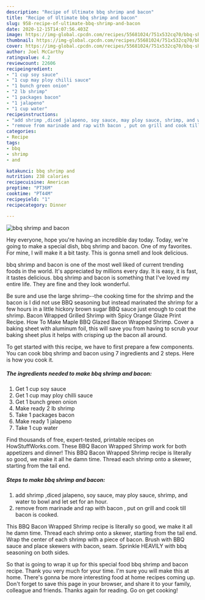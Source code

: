 ```yaml
---
description: "Recipe of Ultimate bbq shrimp and bacon"
title: "Recipe of Ultimate bbq shrimp and bacon"
slug: 958-recipe-of-ultimate-bbq-shrimp-and-bacon
date: 2020-12-15T14:07:56.403Z
image: https://img-global.cpcdn.com/recipes/55681024/751x532cq70/bbq-shrimp-and-bacon-recipe-main-photo.jpg
thumbnail: https://img-global.cpcdn.com/recipes/55681024/751x532cq70/bbq-shrimp-and-bacon-recipe-main-photo.jpg
cover: https://img-global.cpcdn.com/recipes/55681024/751x532cq70/bbq-shrimp-and-bacon-recipe-main-photo.jpg
author: Joel McCarthy
ratingvalue: 4.2
reviewcount: 22606
recipeingredient:
- "1 cup soy sauce"
- "1 cup may ploy chilli sauce"
- "1 bunch green onion"
- "2 lb shrimp"
- "1 packages bacon"
- "1 jalapeno"
- "1 cup water"
recipeinstructions:
- "add shrimp ,diced jalapeno, soy sauce, may ploy sauce, shrimp, and water to bowl and let set for an hour."
- "remove from marinade and rap with bacon , put on grill and cook till bacon is cooked."
categories:
- Recipe
tags:
- bbq
- shrimp
- and

katakunci: bbq shrimp and 
nutrition: 238 calories
recipecuisine: American
preptime: "PT36M"
cooktime: "PT44M"
recipeyield: "1"
recipecategory: Dinner

---
```



![bbq shrimp and bacon](https://img-global.cpcdn.com/recipes/55681024/751x532cq70/bbq-shrimp-and-bacon-recipe-main-photo.jpg)

Hey everyone, hope you're having an incredible day today. Today, we're going to make a special dish, bbq shrimp and bacon. One of my favorites. For mine, I will make it a bit tasty. This is gonna smell and look delicious.

bbq shrimp and bacon is one of the most well liked of current trending foods in the world. It's appreciated by millions every day. It is easy, it is fast, it tastes delicious. bbq shrimp and bacon is something that I've loved my entire life. They are fine and they look wonderful.

Be sure and use the large shrimp--the cooking time for the shrimp and the bacon is I did not use BBQ seasoning but instead marinated the shrimp for a few hours in a little hickory brown sugar BBQ sauce just enough to coat the shrimp. Bacon Wrapped Grilled Shrimp with Spicy Orange Glaze Print Recipe. How To Make Maple BBQ Glazed Bacon Wrapped Shrimp. Cover a baking sheet with aluminum foil, this will save you from having to scrub your baking sheet plus it helps with crisping up the bacon all around.


To get started with this recipe, we have to first prepare a few components. You can cook bbq shrimp and bacon using 7 ingredients and 2 steps. Here is how you cook it.

<!--inarticleads1-->

##### The ingredients needed to make bbq shrimp and bacon:

1. Get 1 cup soy sauce
1. Get 1 cup may ploy chilli sauce
1. Get 1 bunch green onion
1. Make ready 2 lb shrimp
1. Take 1 packages bacon
1. Make ready 1 jalapeno
1. Take 1 cup water


Find thousands of free, expert-tested, printable recipes on HowStuffWorks.com. These BBQ Bacon Wrapped Shrimp work for both appetizers and dinner! This BBQ Bacon Wrapped Shrimp recipe is literally so good, we make it all he damn time. Thread each shrimp onto a skewer, starting from the tail end. 

<!--inarticleads2-->

##### Steps to make bbq shrimp and bacon:

1. add shrimp ,diced jalapeno, soy sauce, may ploy sauce, shrimp, and water to bowl and let set for an hour.
1. remove from marinade and rap with bacon , put on grill and cook till bacon is cooked.


This BBQ Bacon Wrapped Shrimp recipe is literally so good, we make it all he damn time. Thread each shrimp onto a skewer, starting from the tail end. Wrap the center of each shrimp with a piece of bacon. Brush with BBQ sauce and place skewers with bacon, seam. Sprinkle HEAVILY with bbq seasoning on both sides. 

So that is going to wrap it up for this special food bbq shrimp and bacon recipe. Thank you very much for your time. I'm sure you will make this at home. There's gonna be more interesting food at home recipes coming up. Don't forget to save this page in your browser, and share it to your family, colleague and friends. Thanks again for reading. Go on get cooking!
